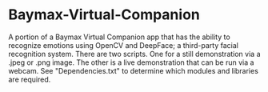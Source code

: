# Baymax-Virtual-Companion
A portion of a Baymax Virtual Companion app that has the ability to recognize emotions using OpenCV and DeepFace; a third-party facial recognition system.
There are two scripts. One for a still demonstration via a .jpeg or .png image.
The other is a live demonstration that can be run via a webcam. See "Dependencies.txt" to determine which modules and libraries are required.
